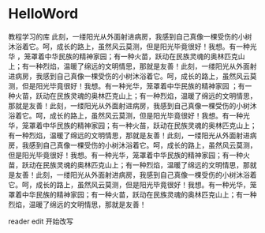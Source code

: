 # HelloWord
教程学习的库
此刻，一缕阳光从外面射进病房，我感到自己真像一棵受伤的小树沐浴着它。呵，成长的路上，虽然风云莫测，但是阳光毕竟很好！我想。有一种光华
，笼罩着中华民族的精神家园；有一种火苗，跃动在民族灵魂的奥林匹克山上；有一种烈焰，温暖了绵远的文明情思，那就是友善！此刻，一缕阳光从外面射进病房，我感到自己真像一棵受伤的小树沐浴着它。呵，成长的路上，虽然风云莫测，但是阳光毕竟很好！我想。有一种光华，笼罩着中华民族的精神家园
；有一种火苗，跃动在民族灵魂的奥林匹克山上；有一种烈焰，温暖了绵远的文明情思，那就是友善！此刻，一缕阳光从外面射进病房，我感到自己真像一棵受伤的小树沐浴着它。呵，成长的路上，虽然风云莫测，但是阳光毕竟很好！我想。有一种光华，笼罩着中华民族的精神家园；有一种火苗，跃动在民族灵魂的奥林匹克山上；有一种烈焰，温暖了绵远的文明情思，那就是友善！此刻，一缕阳光从外面射进病房，我感到自己真像一棵受伤的小树沐浴着它。呵，成长的路上，虽然风云莫测，但是阳光毕竟很好！我想。有一种光华，笼罩着中华民族的精神家园；有一种火苗，跃动在民族灵魂的奥林匹克山上；有一种烈焰，温暖了绵远的文明情思，那就是友善！此刻，一缕阳光从外面射进病房，我感到自己真像一棵受伤的小树沐浴着它。呵，成长的路上，虽然风云莫测，但是阳光毕竟很好！我想。有一种光华，笼罩着中华民族的精神家园；有一种火苗，跃动在民族灵魂的奥林匹克山上；有一种烈焰，温暖了绵远的文明情思，那就是友善！


reader edit 开始改写
